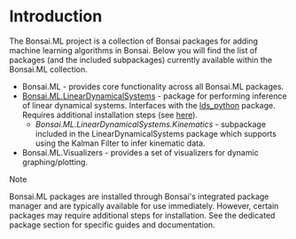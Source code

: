 # Introduction

The Bonsai.ML project is a collection of Bonsai packages for adding machine learning algorithms in Bonsai. Below you will find the list of packages (and the included subpackages) currently available within the Bonsai.ML collection.

* Bonsai.ML - provides core functionality across all Bonsai.ML packages.
* [Bonsai.ML.LinearDynamicalSystems](./articles/LinearDynamicalSystems/lds-overview.md) - package for performing inference of linear dynamical systems. Interfaces with the [lds_python](https://github.com/joacorapela/lds_python) package. Requires additional installation steps (see [here](./articles/LinearDynamicalSystems/lds-overview.md)).
  - *Bonsai.ML.LinearDynamicalSystems.Kinematics* - subpackage included in the LinearDynamicalSystems package which supports using the Kalman Filter to infer kinematic data.
* Bonsai.ML.Visualizers - provides a set of visualizers for dynamic graphing/plotting.

> [!NOTE]
> Bonsai.ML packages are installed through Bonsai's integrated package manager and are typically available for use immediately. However, certain packages may require additional steps for installation. See the dedicated package section for specific guides and documentation.
